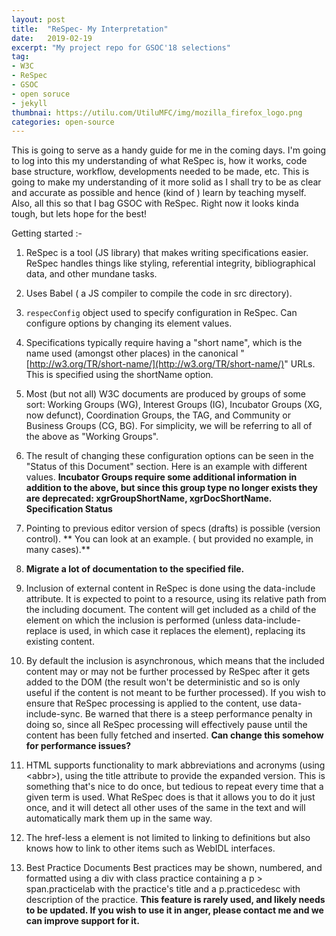 ```yaml
---
layout: post
title:  "ReSpec- My Interpretation"
date:   2019-02-19
excerpt: "My project repo for GSOC'18 selections"
tag:
- W3C 
- ReSpec
- GSOC
- open soruce
- jekyll
thumbnai: https://utilu.com/UtiluMFC/img/mozilla_firefox_logo.png
categories: open-source
---
```



This is going to serve as a handy guide for me in the coming days. I'm going to log into this my understanding of what ReSpec is, how it works, code base structure, workflow, developments needed to be made, etc. This is going to make my understanding of it more solid as I shall try to be as clear and accurate as possible and hence (kind of ) learn by teaching myself. Also, all this so that I bag GSOC with ReSpec. Right now it looks kinda tough, but lets hope for the best!

Getting started :-

1. ReSpec is a tool (JS library) that makes writing specifications easier. ReSpec handles things like styling, referential integrity, bibliographical data, and other mundane tasks.

2. Uses Babel ( a JS compiler to compile the code in src directory).

3. `respecConfig` object used to specify configuration in ReSpec. Can  configure options by changing its element values.

4. Specifications typically require having a "short name", which is the name used (amongst other places) in the canonical "[http://w3.org/TR/short-name/](http://w3.org/TR/short-name/)" URLs. This is specified using the shortName option.

5.  Most (but not all) W3C documents are produced by groups of some sort: Working Groups (WG), Interest Groups (IG), Incubator Groups (XG, now defunct), Coordination Groups, the TAG, and Community or Business Groups (CG, BG). For simplicity, we will be referring to all of the above as "Working Groups".

6. The result of changing these configuration options can be seen in the "Status of this Document" section. Here is an example with different values. **Incubator Groups require some additional information in addition to the above, but since this group type no longer exists they are deprecated: xgrGroupShortName, xgrDocShortName. Specification Status**

7. Pointing to previous editor version of specs (drafts) is possible (version control). ** You can look at an example. ( but provided no example, in many cases).**

8. **Migrate a lot of documentation to the specified file.**

9. Inclusion of external content in ReSpec is done using the data-include attribute. It is expected to point to a resource, using its relative path from the including document. The content will get included as a child of the element on which the inclusion is performed (unless data-include-replace is used, in which case it replaces the element), replacing its existing content.

10. By default the inclusion is asynchronous, which means that the included content may or may not be further processed by ReSpec after it gets added to the DOM (the result won't be deterministic and so is only useful if the content is not meant to be further processed). If you wish to ensure that ReSpec processing is applied to the content, use data-include-sync. Be warned that there is a steep performance penalty in doing so, since all ReSpec processing will effectively pause until the content has been fully fetched and inserted. **Can change this somehow for performance issues?**

11. HTML supports functionality to mark abbreviations and acronyms (using &lt;abbr&gt;), using the title attribute to provide the expanded version. This is something that's nice to do once, but tedious to repeat every time that a given term is used. What ReSpec does is that it allows you to do it just once, and it will detect all other uses of the same in the text and will automatically mark them up in the same way.

12. The href-less a element is not limited to linking to definitions but also knows how to link to other items such as WebIDL interfaces.

13. Best Practice Documents Best practices may be shown, numbered, and formatted using a div with class practice containing a p &gt; span.practicelab with the practice's title and a p.practicedesc with description of the practice. **This feature is rarely used, and likely needs to be updated. If you wish to use it in anger, please contact me and we can improve support for it.**
